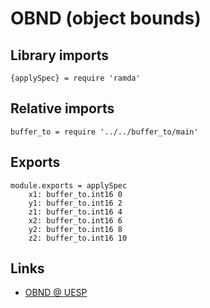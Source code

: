 # OBND (object bounds)

## Library imports

	{applySpec} = require 'ramda'


## Relative imports

	buffer_to = require '../../buffer_to/main'


## Exports

	module.exports = applySpec
		x1: buffer_to.int16 0
		y1: buffer_to.int16 2
		z1: buffer_to.int16 4
		x2: buffer_to.int16 6
		y2: buffer_to.int16 8
		z2: buffer_to.int16 10


## Links

- [OBND @ UESP](http://www.uesp.net/wiki/Tes5Mod:Mod_File_Format/OBND_Field)
